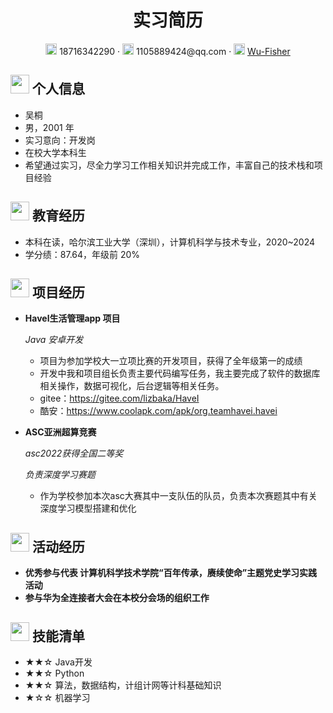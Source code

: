  <center>
     <h1>实习简历</h1>
     <div>
         <span>
             <img src="assets/phone-solid.svg" width="18px">
             18716342290
         </span>
         ·
         <span>
             <img src="assets/envelope-solid.svg" width="18px">
             1105889424@qq.com
         </span>
         ·
         <span>
             <img src="assets/github-brands.svg" width="18px">
             <a href="https://github.com/Wu-Fisher">Wu-Fisher</a>
         </span>
         <!-- · -->
         <!-- <span>
             <img src="assets/rss-solid.svg" width="18px">
             <a href="#">My Blog</a>
         </span> -->
     </div>
 </center>

 ## <img src="assets/info-circle-solid.svg" width="30px"> 个人信息 
 - 吴桐
 - 男，2001 年
 - 实习意向：开发岗
 - 在校大学本科生
 - 希望通过实习，尽全力学习工作相关知识并完成工作，丰富自己的技术栈和项目经验

## <img src="assets/graduation-cap-solid.svg" width="30px"> 教育经历

- 本科在读，哈尔滨工业大学（深圳），计算机科学与技术专业，2020~2024
- 学分绩：87.64，年级前 20%
## <img src="assets/project-diagram-solid.svg" width="30px"> 项目经历

- **Havel生活管理app 项目**

  *Java 安卓开发*
    - 项目为参加学校大一立项比赛的开发项目，获得了全年级第一的成绩
    - 开发中我和项目组长负责主要代码编写任务，我主要完成了软件的数据库相关操作，数据可视化，后台逻辑等相关任务。
    - gitee：https://gitee.com/lizbaka/HaveI
    - 酷安：https://www.coolapk.com/apk/org.teamhavei.havei

- **ASC亚洲超算竞赛**
    
     
     *asc2022获得全国二等奖*
     
     *负责深度学习赛题*
     - 作为学校参加本次asc大赛其中一支队伍的队员，负责本次赛题其中有关深度学习模型搭建和优化

## <img src="assets/briefcase-solid.svg" width="30px"> 活动经历

- **优秀参与代表 计算机科学技术学院“百年传承，赓续使命”主题党史学习实践活动**
- **参与华为全连接者大会在本校分会场的组织工作**


   

## <img src="assets/tools-solid.svg" width="30px"> 技能清单

- ★★☆ Java开发
- ★★☆ Python
- ★★☆ 算法，数据结构，计组计网等计科基础知识
- ★☆☆ 机器学习